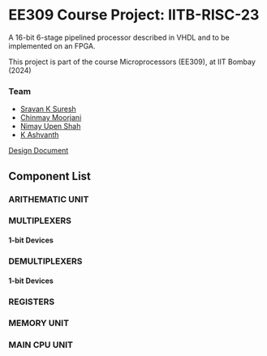 # EE309 Course Project: IITB-RISC-23
A 16-bit 6-stage pipelined processor described in VHDL and to be implemented on an FPGA.

This project is part of the course Microprocessors (EE309), at IIT Bombay (2024)

### Team
* [Sravan K Suresh](https://github.com/SRAVAN-IITB)
* [Chinmay Moorjani](https://github.com/krimsonscorpio-manga)
* [Nimay Upen Shah](https://github.com/nimayshah123)
* [K Ashvanth](https://github.com/SRAVAN-IITB)

[Design Document](/Design.pdf)

## Component List

### ARITHEMATIC UNIT
<!--
1. `alu.vhdl`: Capable of performing ADD, SUB, MUL, AND, ORA and IMP and uses registers(C,Z flags)
-->

### MULTIPLEXERS
#### 1-bit Devices
<!--
1. `Mux1_2_1.vhdl`: 2-to-1 MUX
2. `Mux1_4_1.vhdl`: 4-to-1 MUX
3. `Mux1_8_1.vhdl`: 8-to-1 MUX
-->

### DEMULTIPLEXERS
#### 1-bit Devices
<!--
1. `Mux1_8_1.vhdl`: 8-to-1 MUX
-->

### REGISTERS
<!--
1. `Register16BIT.vhdl`: 16-bit register with synchronous write and asynchonous read
2. `Register_file.vhdl`: Set of 8 16-bit registers
-->

### MEMORY UNIT
<!--
1. `Memory.vhdl`: Array of 512 8-bit vectors

### DUT
`DUT_ALU.vhdl`: Top-Level entity for `ALU.vhdl`
`DUT_Reg16BIT.vhdl`: Top-Level entity for `Reg16BIT.vhdl`
-->

### MAIN CPU UNIT
<!--
`CPU.vhdl`: Main code
-->
